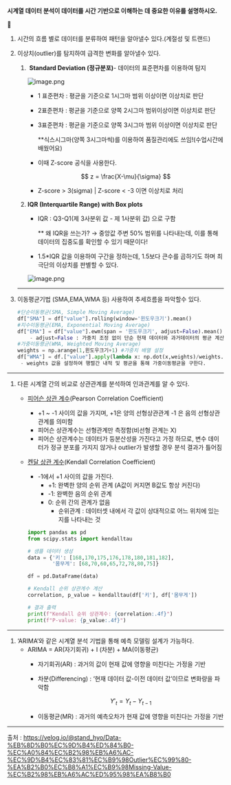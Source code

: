 **시계열 데이터 분석이 데이터를 시간 기반으로 이해하는 데 중요한 이유를 설명하시오.**

<aside>
🤔

1. 시간의 흐름 별로 데이터를 분류하여 패턴을 알아낼수 있다.(계절성 및 트랜드)
2. 이상치(outlier)를 탐지하여 급격한 변화를 알아낼수 있다.
    1.  **Standard Deviation (정규분포)**- 데이터의 표준편차를 이용하여 탐지
        
        ![image.png](attachment:88c7a868-176c-4e3b-a92a-3d9ab094a503:image.png)
        
        - 1 표준편차 : 평균을 기준으로 1시그마 범위 이상이면 이상치로 판단
        - 2표준편차 : 평균을 기준으로 양쪽 2시그마 범위이상이면 이상치로 판단
        - 3표준편차 : 평균을 기준으로 양쪽 3시그마 범위 이상이면 이상치로 판단
            
            **식스시그마(양쪽 3시그마씩)를 이용하여 품질관리에도 쓰임!(수업시간에 배웠어요)
            
        - 이때 Z-score 공식을 사용한다.
        
        $$
        z = \frac{X-\mu}{\sigma}
        $$
        
        - Z-score > 3(sigma) | Z-score < -3 이면 이상치로 처리
    2. **IQR (Interquartile Range) with Box plots**
        - IQR : Q3-Q1(제 3사분위 값 - 제 1사분위 값) 으로 구함
            
            ** 왜 IQR을 쓰는가? → 중앙값 주변 50% 범위를 나타내는데, 이를 통해 데이터의 집중도를 확인할 수 있기 때문이다!
            
        - 1.5*IQR 값을 이용하여 구간을 정하는데, 1.5보다 큰수를 곱하기도 하며 최극단의 이상치를 판별할 수 있다.
        
        ![image.png](attachment:37ae0c88-8493-429a-8324-62f95bc1f50b:image.png)
        
    
    ---
    
3. 이동평균기법 (SMA,EMA,WMA 등) 사용하여 추세흐름을 파악할수 있다.

    ```python
    #단순이동평균(SMA, Simple Moving Average) 
    df["SMA"] = df["value"].rolling(window='윈도우크기').mean()
    #지수이동평균(EMA, Exponential Moving Average)
    df["EMA"] = df["value"].ewm(span = '윈도우크기', adjust=False).mean()
    	- adjust=False : 가중치 조정 없이 단순 현재 데이터와 과거데이터의 평균 계산
    #가중이동평균(WMA, Weighted Moving Average)
    weights = np.arange(1,윈도우크기+1) #가중치 배열 설정
    df["WMA"] = df.["value"].apply(lambda x: np.dot(x,weights)/weights.sum(),raw=True)
     - weights 값을 설정하여 행렬간 내적 및 평균을 통해 가중이동평균을 구한다.
    ```

---

1. 다른 시계열 간의 비교로 상관관계를 분석하여 인과관계를 알 수 있다.
    - [피어슨 상관 계수](https://ko.wikipedia.org/wiki/%ED%94%BC%EC%96%B4%EC%8A%A8_%EC%83%81%EA%B4%80_%EA%B3%84%EC%88%98)(Pearson Correlation Coefficient)
        - +1 ~ -1 사이의 값을 가지며, +1은 양의 선형상관관계 -1 은 음의 선형상관관계를 의미함
        - 피어슨 상관계수는 선형관계만 측정함(비선형 관계는 X)
        - 피어슨 상관계수는 데이터가 등분산성을 가진다고 가정 하므로, 변수 데이터가 정규 분포를 가지지 않거나 outlier가 발생할 경우 분석 결과가 틀어짐
    - [켄달 상관 계수](https://en.wikipedia.org/wiki/Kendall_rank_correlation_coefficient)(Kendall Correlation Coefficient)
        - -1에서 +1 사이의 값을 가진다.
            - +1: 완벽한 양의 순위 관계 (A값이 커지면 B값도 항상 커진다)
            - -1: 완벽한 음의 순위 관계
            - 0: 순위 간의 관계가 없음
                - 순위관계 : 데이터셋 내에서 각 값이 상대적으로 어느 위치에 있는지를 나타내는 것
        
        ```python
        import pandas as pd
        from scipy.stats import kendalltau
        
        # 샘플 데이터 생성
        data = {'키': [168,170,175,176,178,180,181,182],
                '몸무게': [68,70,60,65,72,78,80,75]}
        
        df = pd.DataFrame(data)
        
        # Kendall 순위 상관계수 계산
        correlation, p_value = kendalltau(df['키'], df['몸무게'])
        
        # 결과 출력
        print(f"Kendall 순위 상관계수: {correlation:.4f}")
        print(f"P-value: {p_value:.4f}")
        ```
        

---

1. ‘ARIMA’와 같은 시계열 분석 기법을 통해 예측 모델링 설계가 가능하다.
    - ARIMA = AR(자기회귀) + I (차분) + MA(이동평균)
        - 자기회귀(AR) : 과거의 값이 현재 값에 영향을 미친다는 가정을 기반
        - 차분(Differencing) : ‘현재 데이터 값-이전 데이터 값’이므로 변화량을 파악함
            
            $$
            Y'_t = Y_t - Y_{t-1} 
            $$
            
        - 이동평균(MR) : 과거의 예측오차가 현재 값에 영향을 미친다는 가정을 기반

---

출처 : https://velog.io/@stand_hyo/Data-%EB%8D%B0%EC%9D%B4%ED%84%B0-%EC%A0%84%EC%B2%98%EB%A6%AC-%EC%9D%B4%EC%83%81%EC%B9%98Outlier%EC%99%80-%EA%B2%B0%EC%B8%A1%EC%B9%98Missing-Value-%EC%B2%98%EB%A6%AC%ED%95%98%EA%B8%B0

</aside>
